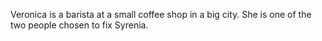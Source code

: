 Veronica is a barista at a small coffee shop in a big city. She is one of the
two people chosen to fix Syrenia.
